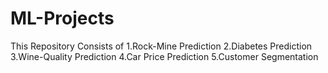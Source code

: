 # ML-Projects
This Repository Consists of 1.Rock-Mine Prediction 2.Diabetes Prediction 3.Wine-Quality Prediction 4.Car Price Prediction 5.Customer Segmentation

